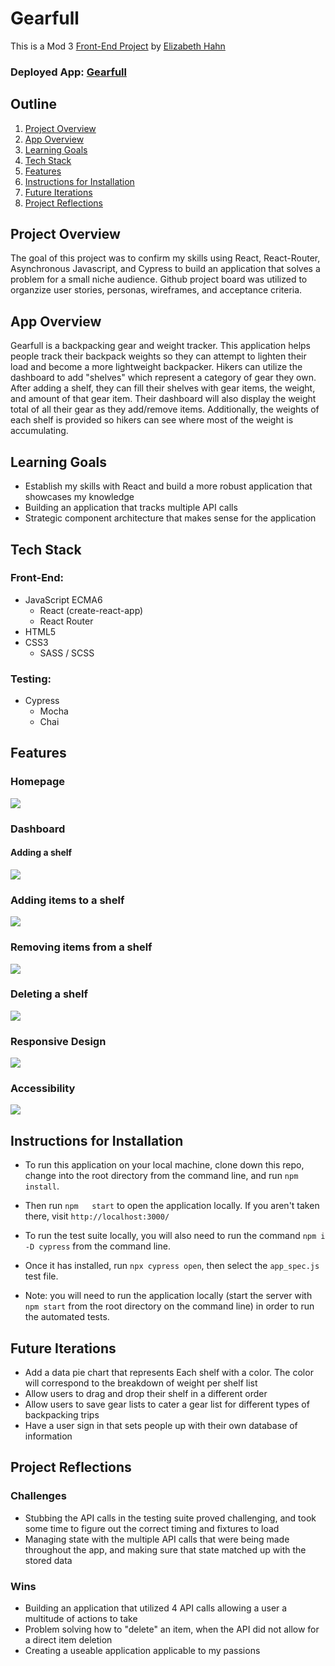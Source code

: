 # Gearfull

This is a Mod 3 [Front-End Project](https://frontend.turing.edu/projects/module-3/niche-audience.html) by [Elizabeth Hahn](https://github.com/elizhahn)

### Deployed App: [Gearfull]()

## Outline

1. [Project Overview](#project-overview)
2. [App Overview](#app-overview)
3. [Learning Goals](#learning-goals)
4. [Tech Stack](#tech-stack)
5. [Features](#features)
6. [Instructions for Installation](#instructions-for-installation)
7. [Future Iterations](#future-iterations)
8. [Project Reflections](#project-reflections)


## Project Overview

The goal of this project was to confirm my skills using React, React-Router, Asynchronous Javascript, and Cypress to build an application that solves a problem for a small niche audience. Github project board was utilized to organzize user stories, personas, wireframes, and acceptance criteria.  


## App Overview

Gearfull is a backpacking gear and weight tracker. This application helps people track their backpack weights so they can attempt to lighten their load and become a more lightweight backpacker. Hikers can utilize the dashboard to add "shelves" which represent a category of gear they own. After adding a shelf, they can fill their shelves with gear items, the weight, and amount of that gear item. Their dashboard will also display the weight total of all their gear as they add/remove items. Additionally, the weights of each shelf is provided so hikers can see where most of the weight is accumulating. 


## Learning Goals
 
 - Establish my skills with React and build a more robust application that showcases my knowledge
 - Building an application that tracks multiple API calls 
 - Strategic component architecture that makes sense for the application
  
## Tech Stack

### Front-End:
- JavaScript ECMA6
  - React (create-react-app)
  - React Router
- HTML5
- CSS3
  - SASS / SCSS

### Testing:
- Cypress
  - Mocha
  - Chai

## Features

### Homepage

![](https://media.giphy.com/media/2tqt97Htn7HIf1Gjq3/giphy.gif)

### Dashboard

#### Adding a shelf

![](https://media.giphy.com/media/Rod8eyQ3UGnXLID11K/giphy.gif)

### Adding items to a shelf

![](https://media.giphy.com/media/NrrJSXX1ntt8n3VIIW/giphy.gif)

### Removing items from a shelf

![](https://media.giphy.com/media/qpvTEMdnNXPvwBzXdN/giphy.gif)

### Deleting a shelf

![](https://media.giphy.com/media/GbcERaVPJogWdsGAnY/giphy.gif)


### Responsive Design

![](https://media.giphy.com/media/KzOXOIruLdhqMBAHwt/giphy.gif)

### Accessibility

![](https://media.giphy.com/media/3CIRTpHPjFaQBlKVQY/giphy.gif)


## Instructions for Installation

  - To run this application on your local machine, clone down this repo, change into the root directory from the command line, and run `npm install`. 
    
  - Then run `npm   start` to open the application locally. If you aren't taken there, visit `http://localhost:3000/`
    
  - To run the test suite locally, you will also need to run the command `npm i -D cypress` from the command line.
    
  - Once it  has installed, run `npx cypress open`, then select the `app_spec.js` test file. 
    
  - Note: you will need to run the application locally (start the server with `npm start` from the root directory on the command line) in order to run the automated tests.

## Future Iterations

 - Add a data pie chart that represents Each shelf with a color. The color will correspond to the breakdown of weight per shelf list
 - Allow users to drag and drop their shelf in a different order
 - Allow users to save gear lists to cater a gear list for different types of backpacking trips
 - Have a user sign in that sets people up with their own database of information


## Project Reflections

### Challenges

  - Stubbing the API calls in the testing suite proved challenging, and took some time to figure out the correct timing and fixtures to load
  - Managing state with the multiple API calls that were being made throughout the app, and making sure that state matched up with the stored data

### Wins

  - Building an application that utilized 4 API calls allowing a user a multitude of actions to take
  - Problem solving how to "delete" an item, when the API did not allow for a direct item deletion
  - Creating a useable application applicable to my passions
